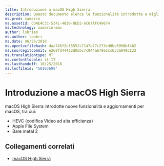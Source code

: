 ```yaml
---
title: Introduzione a macOS High Sierra
description: Questo documento elenca le funzionalità introdotte e migliorato in macOS High Sierra e i collegamenti alla descrizione generale di Apple dell'aggiornamento.
ms.prod: xamarin
ms.assetid: CD4E4C3C-5341-4830-8ED2-6C67AFC49674
ms.technology: xamarin-mac
author: lobrien
ms.author: laobri
ms.date: 06/25/2018
ms.openlocfilehash: daa745f2cf5552c7147a77c273ed8be5956bf4b2
ms.sourcegitcommit: e268fd44422d0bbc7c944a678e2cc633a0493122
ms.translationtype: MT
ms.contentlocale: it-IT
ms.lasthandoff: 10/25/2018
ms.locfileid: "50103699"
---
```

# <a name="introduction-to-macos-high-sierra"></a>Introduzione a macOS High Sierra

macOS High Sierra introdotte nuove funzionalità e aggiornamenti per macOS, tra cui:

- HEVC (codifica Video ad alta efficienza)
- Apple File System
- Bare metal 2

## <a name="related-links"></a>Collegamenti correlati

- [macOS High Sierra](https://www.apple.com/macos/high-sierra/)
